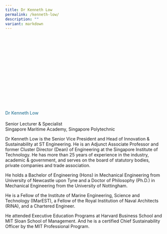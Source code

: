 ```yaml
---
title: Dr Kenneth Low
permalink: /kenneth-low/
description: ""
variant: markdown
---
```

<div class="row">
<div class="col is-3">
	<div class="speaker-image-wrapper" style="background-image: url(/images/Speakers/2024/Speaker_-_Prof_Kenneth_Low.png)"></div></div> 
<div class="col is-9 speaker-details"> <h4>Dr Kenneth Low</h4> <p>Senior Lecturer &amp; Specialist<br> Singapore Maritime Academy, Singapore Polytechnic <br> </p> 
<p>Dr Kenneth Low is the Senior Vice President and Head of Innovation & Sustainability at ST Engineering. He is an Adjunct Associate Professor and former Cluster Director (Dean) of Engineering at the Singapore Institute of Technology. 
He has more than 25 years of experience in the industry, academic & government, and serves on the board of statutory bodies, private companies and trade association.</p>
<p>He holds a Bachelor of Engineering (Hons) in Mechanical Engineering from University of Newcastle upon Tyne and a Doctor of Philosophy (Ph.D.) in Mechanical Engineering from the University of Nottingham.</p>
<p>He is a Fellow of the Institute of Marine Engineering, Science and Technology (IMarEST), a Fellow of the Royal Institution of Naval Architects (RINA), and a Chartered Engineer.</p>
<p>He attended Executive Education Programs at Harvard Business School and MIT Sloan School of Management. And he is a certified Chief Sustainability Officer by the MIT Professional Program.</p>

</div> </div>

<style type="text/css">
	.speaker-image-wrapper{
    height: 220px;
    width: 220px;
    background-position: center center;
    background-size: cover;
    border-radius: 50%;
    background-repeat: no-repeat;
    margin: 0 auto;
  }
	.image-adjust{
		object-fit: cover;
		height: 220px;
		width: 100%;
		border-radius:50%;
		object-position: top center;
	}
    .is-left{
      text-align: left;
    }
    h4{
      font-weight: 500; 
      color: #337B9A !important;
    }
     .speaker-details p { text-align: justified; }
  </style>
